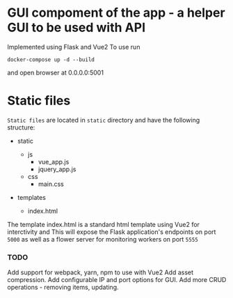 # GUI compoment of the app - a helper GUI to be used with API

Implemented using Flask and Vue2
To use run 
```
docker-compose up -d --build
```
and open browser at 0.0.0.0:5001

# Static files

`Static files` are located in `static` directory and have the following
structure:
- static
   - js
      - vue_app.js
      - jquery_app.js
   - css
      - main.css

- templates
   - index.html

The template index.html is a standard html template using Vue2 for interctivity
and
This will expose the Flask application's endpoints on port `5000` as well as a
flower server for monitoring workers on port `5555`

### TODO
Add support for webpack, yarn, npm to use with Vue2
Add asset compression.
Add configurable IP and port options for GUI.
Add more CRUD operations - removing items, updating.
